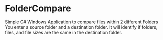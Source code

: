 # FolderCompare
Simple C# Windows Application to compare files within 2 different Folders
You enter a source folder and a destination folder.  It will identify if folders, files, and file sizes are the same in the destination folder.
